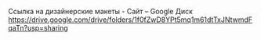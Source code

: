 Ссылка на дизайнерские макеты - Сайт – Google Диск
https://drive.google.com/drive/folders/1f0fZwD8YPt5mq1m61dtTxJNtwmdFqaTn?usp=sharing
